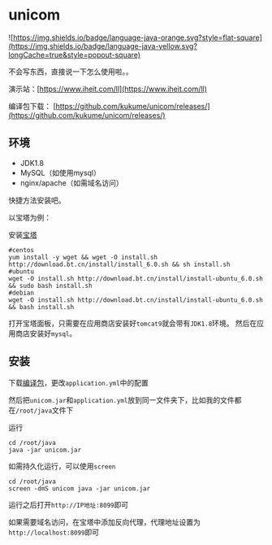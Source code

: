 # unicom
![https://img.shields.io/badge/language-java-orange.svg?style=flat-square](https://img.shields.io/badge/language-java-yellow.svg?longCache=true&style=popout-square)

不会写东西，直接说一下怎么使用啦。。

演示站：[https://www.iheit.com/ll](https://www.iheit.com/ll)

编译包下载： [https://github.com/kukume/unicom/releases/](https://github.com/kukume/unicom/releases/)

## 环境
* JDK1.8
* MySQL（如使用mysql）
* nginx/apache（如需域名访问）

快捷方法安装吧。

以宝塔为例：

安装[宝塔](https://bt.cn)
```shell
#centos
yum install -y wget && wget -O install.sh http://download.bt.cn/install/install_6.0.sh && sh install.sh
#ubuntu
wget -O install.sh http://download.bt.cn/install/install-ubuntu_6.0.sh && sudo bash install.sh
#debian
wget -O install.sh http://download.bt.cn/install/install-ubuntu_6.0.sh && bash install.sh
```
打开宝塔面板，只需要在应用商店安装好`tomcat9`就会带有`JDK1.8`环境。
然后在应用商店安装好`mysql`。

## 安装

下载[编译包](https://github.com/kukume/unicom/releases)，更改`application.yml`中的配置

然后把`unicom.jar`和`application.yml`放到同一文件夹下，比如我的文件都在`/root/java`文件下

运行
```shell
cd /root/java
java -jar unicom.jar
```
如需持久化运行，可以使用`screen`
```shell
cd /root/java
screen -dmS unicom java -jar unicom.jar
```
运行之后打开`http://IP地址:8099`即可

如果需要域名访问，在宝塔中添加反向代理，代理地址设置为`http://localhost:8099`即可
